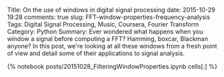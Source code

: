 ﻿Title: On the use of windows in digital signal processing 
date: 2015-10-29 19:28
comments: true
slug: FFT-window-properties-frequency-analysis 
Tags: Digital Signal Processing, Music, Coursera, Fourier Transform
Category: Python
Summary: Ever wondered what happens when you window a signal before computing a FFT? Hamming, boxcar, Blackman anyone? In this post, we're looking at all these windows from a fresh point of view and detail some of their applications to signal analysis. 

{% notebook posts/20151028_FilteringWindowProperties.ipynb cells[:] %}
